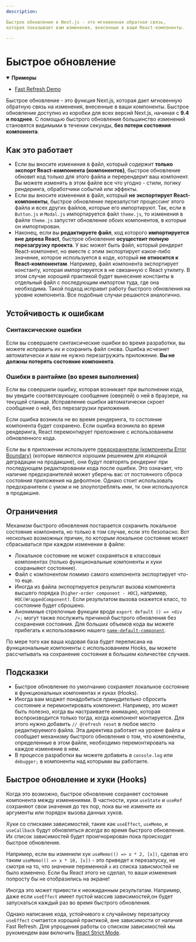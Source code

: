 ```yaml
---
description: 

Быстрое обновление в Next.js - это мгновенная обратная связь,
которая показывает вам изменения, внесенные в ваши React-компоненты.

---
```


# Быстрое обновление

<details open>
  <summary><b>Примеры</b></summary>
  <ul>
    <li><a href="https://github.com/vercel/next.js/tree/canary/examples/fast-refresh-demo">Fast Refresh Demo</a></li>
  </ul>
</details>

Быстрое обновление - это функция Next.js, которая дает мгновенную обратную связь на изменения,
внесенные в ваши компоненты. Быстрое обновление доступно из коробки для всех версий Next.js,
начиная с **9.4 и позднее**. С помощью быстрого обновления большинство изменений становятся
видимыми в течении секунды, **без потери состояния компонента**.

## Как это работает

- Если вы вносите измениния в файл, который содержит **только экспорт React-компонента (компонентов)**,
  быстрое обновление обновит код только для этого файла и перерендерит ваш компонент. Вы можете изменять
  в этом файле все что угодно - стили, логику рендеринга, обработчики событий или эффекты.
- Если вы вносите изменения в файл, который **не экспортирует React-компоненты**, быстрое обновление
  перезапустит процессинг этого файла и всех других файлов, которые его импортируют. Так, если в
  `Button.js` и `Modal.js` импортируется файл `theme.js`, то изменения в файле `theme.js` запустят обновление
  обоих компонентов, в которые он импортирован.
- Наконец, если вы **редактируете файл**, код которого **импортируется вне дерева React**,
  быстрое обновление **осуществит полную перезагрузку проекта**. У вас может быть файл, который
  рендерит React-компонент, но вместе с этим экспортирует какое-либо значение, которое используется
  в коде, который **не относится к React-компонентам**. Например, файл компонента экспортирует константу,
  которая импортируется в не связанную с React утилиту. В этом случае хорошей практикой будет вынесение константы
  в отдельный файл с последующим импортом туда, где она необходима. Такой подход исправит работу быстрого
  обновления на уровне компонента. Все подобные случаи решаются аналогично.

## Устойчивость к ошибкам

### Синтаксические ошибки

Если вы совершаете синтаксические ошибки во время разработки, вы можете исправить их и сохранить
файл снова. Ошибка исчезнет автоматически и вам не нужно перезагружать
приложение. **Вы не должны потерять состояние компонента**.

### Ошибки в рантайме (во время выполнения)

Если вы совершили ошибку, которая возникает при выполнении кода, вы увидите соответсвующее
сообщение (оверлей) о ней в браузере, на текущей станице. Исправление ошибки автоматически
скроет сообщение о ней, без перезагрузки приложения.

Если ошибка возникла не во время рендеринга, то состояние компонента будет сохранено. Если ошибка
возникла во время рендеринга, React перемонтирует преложение с использованием обновленного кода.

Если вы в приложении используете [предохранители (компоненты Error Boundary)](https://reactjs.org/docs/error-boundaries.html)
(которые являются хорошим решением для изящной деградации на продакшне), они будут повторять
рендеринг при последующем редактировании кода после ошибки. Это означает, что наличие предохранителей
может уберечь вас от постоянного сброса состояния приложения на дефолтное. Однако стоит использовать
предохранители с умом и не злоупотреблять ими, тк они используются в продакшне.

## Ограничения

Механизм быстрого обновления постарается сохранить локальное состояние компонента, но
только в том случае, если это безопасно. Вот несколько возможных причин, по которым
локальное состояние может сбрасываться при каждом изменении в файле:

- Локальное состояние не может сохраняться в классовых компонентах (только функциональные
  компоненты и хуки сохраныяют состояние).
- Файл с компонентом помимо самого компонента экспортирует что-то еще.
- Иногда из файла экспортируется результат вызова компонента высшего порядка (`higher-order component - HOC`),
  например, `HOC(WrappedComponent)`. Если результатом вызова окажется класс, то состояние будет сброшено.
- Анонимные стрелочные функции вроде `export default () => <div />;` могут также послужить причиной
  быстрого обновления без сохранения состояния. Для больших объемов кода вы можете прибегать к использованию
  нашего [`name-default-component`](/docs/advanced-features/codemods.md#name-default-component).

По мере того как ваша кодовая база будет переписана на функциональные
компоненты с использованием Hooks, вы можете рассчитывать на сохранение состояния в большем количестве случаев.

## Подсказки

- Быстрое обновление по умолчанию сохраняет локальное состояние в функциональных компонентах и хуках (Hooks).
- Иногда вам моджет понадобиться _принудительно_ сбросить состояние и перемонтировать компонент.
  Например, это может быть полезно, когда вы настраиваете анимацию, которая воспроизводится
  только тогда, когда компонент монтируется. Для этого нужно добавить `// @refresh reset` в любое место редактируемого
  файла. Эта директива работает на уровне файла и сообщает механизму быстрого обновления о том, что компоненты,
  определенные в этом файле, необходимо перемонтировать на каждое изменение в нем.
- В процессе разработки вы можете добавить в `console.log` или `debugger;` в компоненты над которыми вы работаете.

## Быстрое обновление и хуки (Hooks)

Когда это возможно, быстрое обновление сохраняет состояние компонента между изменениями.
В частности, хуки `useState` и `useRef` сохраняют свои значения до тех пор, пока
вы не измените их аргументы или порядок вызова данных хуков.

Хуки со списками зависимостей, такие как `useEffect`, `useMemo`, и `useCallback` будут обновляться
_всегда_ во время быстрого обновления. Их список зависимостей будет проигнорирован пока происходит
быстрое обновление.

Например, если вы изменили хук `useMemo(() => x * 2, [x])`, сделав его таким `useMemo(() => x * 10, [x])` -
это приведет к перезапуску, не смотря на то, что значение переменной `x` из списка зависмостей не было изменено.
Если бы React этого не сделал, то ваши изменения попросту бы не отобразились на экране!

Иногда это может привести к неожиданным результатам. Например, даже если `useEffect` имеет пустой
массив зависимостей,он будет запускаться каждый раз во время быстрого обновления.

Однако написание кода, устойчивого к случайному перезапуску `useEffect` считается хорошей практикой,
вне зависимости от наличия Fast Refresh. Для упрощения работы со списком зависимостей мы рукомендем вам
включить [React Strict Mode](/docs/api-reference/next.config.js/react-strict-mode.md).
